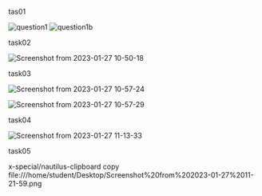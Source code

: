 tas01

![question1](https://user-images.githubusercontent.com/123716499/215017675-33542d6b-5851-4ced-aabe-ef801c046b37.png)
![question1b](https://user-images.githubusercontent.com/123716499/215017806-a6287eda-e4e5-4d4c-b0ea-54450a755c83.png)

task02

![Screenshot from 2023-01-27 10-50-18](https://user-images.githubusercontent.com/123716499/215018722-2e3ad145-c9e4-4fe2-ab2a-a7e729c47f77.png)

task03

![Screenshot from 2023-01-27 10-57-24](https://user-images.githubusercontent.com/123716499/215019524-d8665568-896f-4a9b-a119-f5bde9dc09fe.png)

![Screenshot from 2023-01-27 10-57-29](https://user-images.githubusercontent.com/123716499/215019544-5889560f-3fef-401c-80c0-86f405e9c6ef.png)

task04

![Screenshot from 2023-01-27 11-13-33](https://user-images.githubusercontent.com/123716499/215021457-d7cadf31-7b1d-490c-9048-70ea8a46c1b8.png)

task05


x-special/nautilus-clipboard
copy
file:///home/student/Desktop/Screenshot%20from%202023-01-27%2011-21-59.png
